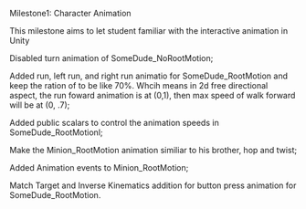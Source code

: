 Milestone1: Character Animation

This milestone aims to let student familiar with the interactive animation in Unity

Disabled turn animation of SomeDude_NoRootMotion;

Added run, left run, and right run animatio for SomeDude_RootMotion and keep the ration of to be like 70%. Whcih means in 2d free directional aspect, the run foward animation is at (0,1), then max speed of walk forward will be at (0, .7);

Added public scalars to control the animation speeds in SomeDude_RootMotionl;

Make the Minion_RootMotion animation similiar to his brother, hop and twist;

Added Animation events to Minion_RootMotion;

Match Target and Inverse Kinematics addition for button press animation for SomeDude_RootMotion.
